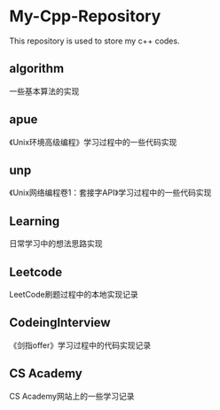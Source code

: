 # My-Cpp-Repository
This repository is used to store my c++ codes.

## algorithm
一些基本算法的实现

## apue
《Unix环境高级编程》学习过程中的一些代码实现

## unp
《Unix网络编程卷1：套接字API》学习过程中的一些代码实现

## Learning
日常学习中的想法思路实现

## Leetcode
LeetCode刷题过程中的本地实现记录

## CodeingInterview
《剑指offer》学习过程中的代码实现记录

## CS Academy
CS Academy网站上的一些学习记录
